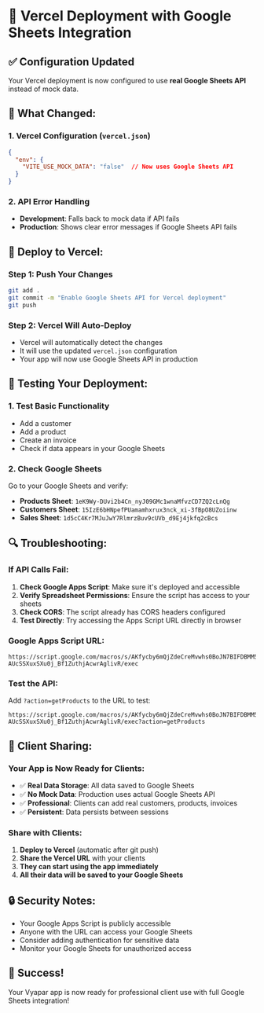 # 🚀 Vercel Deployment with Google Sheets Integration

## ✅ **Configuration Updated**

Your Vercel deployment is now configured to use **real Google Sheets API** instead of mock data.

## 🔧 **What Changed:**

### **1. Vercel Configuration (`vercel.json`)**
```json
{
  "env": {
    "VITE_USE_MOCK_DATA": "false"  // Now uses Google Sheets API
  }
}
```

### **2. API Error Handling**
- **Development**: Falls back to mock data if API fails
- **Production**: Shows clear error messages if Google Sheets API fails

## 🚀 **Deploy to Vercel:**

### **Step 1: Push Your Changes**
```bash
git add .
git commit -m "Enable Google Sheets API for Vercel deployment"
git push
```

### **Step 2: Vercel Will Auto-Deploy**
- Vercel will automatically detect the changes
- It will use the updated `vercel.json` configuration
- Your app will now use Google Sheets API in production

## 🧪 **Testing Your Deployment:**

### **1. Test Basic Functionality**
- Add a customer
- Add a product
- Create an invoice
- Check if data appears in your Google Sheets

### **2. Check Google Sheets**
Go to your Google Sheets and verify:
- **Products Sheet**: `1eK9Wy-DUvi2b4Cn_nyJ09GMc1wnaMfvzCD7ZQ2cLnQg`
- **Customers Sheet**: `15IzE6bHNpefPUamamhxrux3nck_xi-3fBpO8UZoiinw`
- **Sales Sheet**: `1d5cC4Kr7MJuJwY7RlmrzBuv9cUVb_d9Ej4jkfq2cBcs`

## 🔍 **Troubleshooting:**

### **If API Calls Fail:**
1. **Check Google Apps Script**: Make sure it's deployed and accessible
2. **Verify Spreadsheet Permissions**: Ensure the script has access to your sheets
3. **Check CORS**: The script already has CORS headers configured
4. **Test Directly**: Try accessing the Apps Script URL directly in browser

### **Google Apps Script URL:**
```
https://script.google.com/macros/s/AKfycby6mQjZdeCreMvwhs0BoJN7BIFDBMM5YXF-AUcSSXuxSXu0j_Bf1ZuthjAcwrAglivR/exec
```

### **Test the API:**
Add `?action=getProducts` to the URL to test:
```
https://script.google.com/macros/s/AKfycby6mQjZdeCreMvwhs0BoJN7BIFDBMM5YXF-AUcSSXuxSXu0j_Bf1ZuthjAcwrAglivR/exec?action=getProducts
```

## 📱 **Client Sharing:**

### **Your App is Now Ready for Clients:**
- ✅ **Real Data Storage**: All data saved to Google Sheets
- ✅ **No Mock Data**: Production uses actual Google Sheets API
- ✅ **Professional**: Clients can add real customers, products, invoices
- ✅ **Persistent**: Data persists between sessions

### **Share with Clients:**
1. **Deploy to Vercel** (automatic after git push)
2. **Share the Vercel URL** with your clients
3. **They can start using the app immediately**
4. **All their data will be saved to your Google Sheets**

## 🔒 **Security Notes:**
- Your Google Apps Script is publicly accessible
- Anyone with the URL can access your Google Sheets
- Consider adding authentication for sensitive data
- Monitor your Google Sheets for unauthorized access

## 🎉 **Success!**

Your Vyapar app is now ready for professional client use with full Google Sheets integration! 